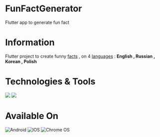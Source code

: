 # FunFactGenerator

Flutter app to generate fun fact

# Information

Flutter project to create funny [facts](https://asli-fun-fact-api.herokuapp.com) , on 4 [languages](https://translate.google.com) : **English , Russian , Korean , Polish**

# Technologies & Tools

![](https://img.shields.io/badge/Code-Flutter-informational?style=flat&logo=<LOGO_NAME>&logoColor=white&color=d9d9ff)
![](https://img.shields.io/badge/Code-RESTApi-informational?style=flat&logo=<LOGO_NAME>&logoColor=white&color=d9d9ff)

# Available On

![Android](https://img.shields.io/badge/Android-3DDC84?style=for-the-badge&logo=android&logoColor=white)
![IOS](https://img.shields.io/badge/iOS-000000?style=for-the-badge&logo=ios&logoColor=white)
![Chrome OS](https://img.shields.io/badge/chrome%20os-3d89fc?style=for-the-badge&logo=google%20chrome&logoColor=white)
